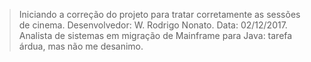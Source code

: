> Iniciando a correção do projeto para tratar corretamente as sessões de cinema.
> Desenvolvedor: W. Rodrigo Nonato.
> Data: 02/12/2017.
> Analista de sistemas em migração de Mainframe para Java: tarefa árdua, mas não me desanimo.
